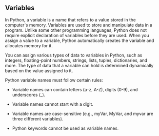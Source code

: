 ## Variables


In Python, a variable is a name that refers to a value stored in the computer's memory. Variables are used to store and manipulate data in a program. Unlike some other programming languages, Python does not require explicit declaration of variables before they are used. When you assign a value to a variable, Python automatically creates the variable and allocates memory for it.

You can assign various types of data to variables in Python, such as integers, floating-point numbers, strings, lists, tuples, dictionaries, and more. The type of data that a variable can hold is determined dynamically based on the value assigned to it.

Python variable names must follow certain rules:

- Variable names can contain letters (a-z, A-Z), digits (0-9), and underscores (_).

- Variable names cannot start with a digit.
- Variable names are case-sensitive (e.g., myVar, MyVar, and myvar are three different variables).
- Python keywords cannot be used as variable names.

